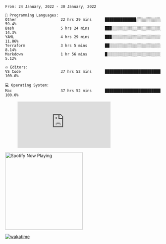 <!--START_SECTION:waka-->
```text
From: 24 January, 2022 - 30 January, 2022

💬 Programming Languages: 
Other                    22 hrs 29 mins      ██████████████░░░░░░░░░░░   59.4% 
Bash                     5 hrs 24 mins       ███░░░░░░░░░░░░░░░░░░░░░░   14.3% 
YAML                     4 hrs 29 mins       ███░░░░░░░░░░░░░░░░░░░░░░   11.86% 
Terraform                3 hrs 5 mins        ██░░░░░░░░░░░░░░░░░░░░░░░   8.14% 
Markdown                 1 hr 56 mins        █░░░░░░░░░░░░░░░░░░░░░░░░   5.12%

🔥 Editors: 
VS Code                  37 hrs 52 mins      █████████████████████████   100.0%

💻 Operating System: 
Mac                      37 hrs 52 mins      █████████████████████████   100.0%

```


<!--END_SECTION:waka-->

<figure><embed src="https://wakatime.com/share/@gregnrobinson/001c6d31-0c95-44f9-b6d7-9fd705354f62.svg"></embed></figure>

[<img src="https://spotify-playing-gregnrobinson.vercel.app/api/spotify/?background_color=transparent&border_color=transparent" alt="Spotify Now Playing" width="250" />](https://open.spotify.com/user/gregnrobinson-ca)

[![wakatime](https://wakatime.com/badge/user/37718f76-572e-4513-b2c5-41c4d93d287a.svg)](https://wakatime.com/@37718f76-572e-4513-b2c5-41c4d93d287a)




